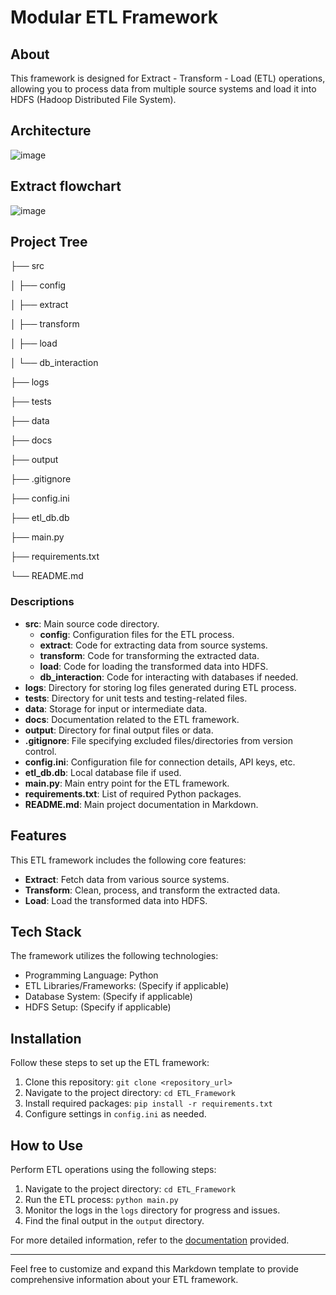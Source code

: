# Modular ETL Framework

## About
This framework is designed for Extract - Transform - Load (ETL) operations, allowing you to process data from multiple source systems and load it into HDFS (Hadoop Distributed File System).

## Architecture
![image](https://github.com/hnphien/etl_framework/assets/51280965/919c348c-64d0-43ad-8cef-70ad950ee75c)

## Extract flowchart
![image](https://github.com/hnphien/etl_framework/assets/51280965/1acace15-8ea9-470d-804f-fff13dd5c7e3)


## Project Tree
├── src

│ ├── config

│ ├── extract

│ ├── transform

│ ├── load

│ └── db_interaction

├── logs

├── tests

├── data

├── docs

├── output

├── .gitignore

├── config.ini

├── etl_db.db

├── main.py

├── requirements.txt

└── README.md


### Descriptions
- **src**: Main source code directory.
  - **config**: Configuration files for the ETL process.
  - **extract**: Code for extracting data from source systems.
  - **transform**: Code for transforming the extracted data.
  - **load**: Code for loading the transformed data into HDFS.
  - **db_interaction**: Code for interacting with databases if needed.
- **logs**: Directory for storing log files generated during ETL process.
- **tests**: Directory for unit tests and testing-related files.
- **data**: Storage for input or intermediate data.
- **docs**: Documentation related to the ETL framework.
- **output**: Directory for final output files or data.
- **.gitignore**: File specifying excluded files/directories from version control.
- **config.ini**: Configuration file for connection details, API keys, etc.
- **etl_db.db**: Local database file if used.
- **main.py**: Main entry point for the ETL framework.
- **requirements.txt**: List of required Python packages.
- **README.md**: Main project documentation in Markdown.

## Features
This ETL framework includes the following core features:
- **Extract**: Fetch data from various source systems.
- **Transform**: Clean, process, and transform the extracted data.
- **Load**: Load the transformed data into HDFS.

## Tech Stack
The framework utilizes the following technologies:
- Programming Language: Python
- ETL Libraries/Frameworks: (Specify if applicable)
- Database System: (Specify if applicable)
- HDFS Setup: (Specify if applicable)

## Installation
Follow these steps to set up the ETL framework:
1. Clone this repository: `git clone <repository_url>`
2. Navigate to the project directory: `cd ETL_Framework`
3. Install required packages: `pip install -r requirements.txt`
4. Configure settings in `config.ini` as needed.

## How to Use
Perform ETL operations using the following steps:
1. Navigate to the project directory: `cd ETL_Framework`
2. Run the ETL process: `python main.py`
3. Monitor the logs in the `logs` directory for progress and issues.
4. Find the final output in the `output` directory.

For more detailed information, refer to the [documentation](./docs) provided.

---

Feel free to customize and expand this Markdown template to provide comprehensive information about your ETL framework.
